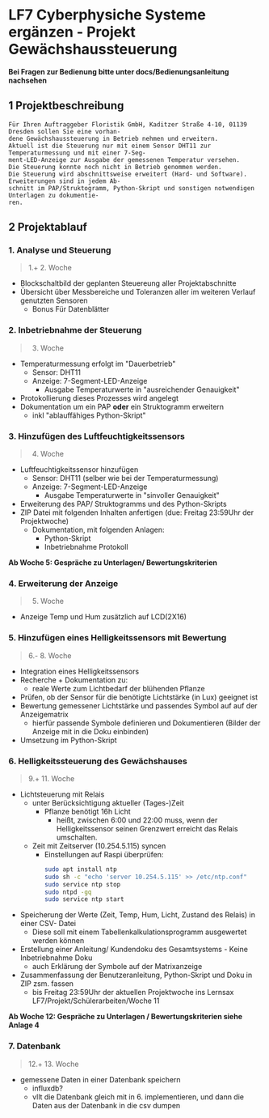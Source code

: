 # LF7 Cyberphysiche Systeme ergänzen - Projekt Gewächshaussteuerung

**Bei Fragen zur Bedienung bitte unter docs/Bedienungsanleitung nachsehen**

## 1 Projektbeschreibung
```
Für Ihren Auftraggeber Floristik GmbH, Kaditzer Straße 4-10, 01139 Dresden sollen Sie eine vorhan-
dene Gewächshaussteuerung in Betrieb nehmen und erweitern.
Aktuell ist die Steuerung nur mit einem Sensor DHT11 zur Temperaturmessung und mit einer 7-Seg-
ment-LED-Anzeige zur Ausgabe der gemessenen Temperatur versehen.
Die Steuerung konnte noch nicht in Betrieb genommen werden.
Die Steuerung wird abschnittsweise erweitert (Hard- und Software). Erweiterungen sind in jedem Ab-
schnitt im PAP/Struktogramm, Python-Skript und sonstigen notwendigen Unterlagen zu dokumentie-
ren.
```

## 2 Projektablauf
### 1. Analyse und Steuerung
> 1.+ 2. Woche
- Blockschaltbild der geplanten Steuereung aller Projektabschnitte
- Übersicht über Messbereiche und Toleranzen aller im weiteren Verlauf genutzten Sensoren
    - Bonus Für Datenblätter

### 2. Inbetriebnahme der Steuerung
> 3. Woche
- Temperaturmessung erfolgt im "Dauerbetrieb"
    - Sensor: DHT11
    - Anzeige: 7-Segment-LED-Anzeige
        - Ausgabe Temperaturwerte in "ausreichender Genauigkeit"
- Protokollierung dieses Prozesses wird angelegt
- Dokumentation um ein PAP **oder** ein Struktogramm erweitern
    - inkl "ablauffähiges Python-Skript"

### 3. Hinzufügen des Luftfeuchtigkeitssensors
> 4. Woche
- Luftfeuchtigkeitssensor hinzufügen
    - Sensor: DHT11 (selber wie bei der Temperaturmessung)
    - Anzeige: 7-Segment-LED-Anzeige
        - Ausgabe Temperaturwerte in "sinvoller Genauigkeit"
- Erweiterung des PAP/ Struktogramms und des Python-Skripts
- ZIP Datei mit folgenden Inhalten anfertigen (due: Freitag 23:59Uhr der Projektwoche)
    - Dokumentation, mit folgenden Anlagen:
        - Python-Skript
        - Inbetriebnahme Protokoll

**Ab Woche 5: Gespräche zu Unterlagen/ Bewertungskriterien**

### 4. Erweiterung der Anzeige
> 5. Woche
- Anzeige Temp und Hum zusätzlich auf LCD(2X16)

### 5. Hinzufügen eines Helligkeitssensors mit Bewertung
> 6.- 8. Woche
- Integration eines Helligkeitssensors
- Recherche + Dokumentation zu: 
    - reale Werte zum Lichtbedarf der blühenden Pflanze
- Prüfen, ob der Sensor für die benötigte Lichtstärke (in Lux) geeignet ist
- Bewertung gemessener Lichtstärke und passendes Symbol auf auf der Anzeigematrix 
    - hierfür passende Symbole definieren und Dokumentieren (Bilder der Anzeige mit in die Doku einbinden)
- Umsetzung im Python-Skript

### 6. Helligkeitssteuerung des Gewächshauses
> 9.+ 11. Woche
- Lichtsteuerung mit Relais
    - unter Berücksichtigung aktueller (Tages-)Zeit
        - Pflanze benötigt 16h Licht
            - heißt, zwischen 6:00 und 22:00 muss, wenn der Helligkeitssensor seinen Grenzwert erreicht das Relais umschalten.
    - Zeit mit Zeitserver (10.254.5.115) syncen
        - Einstellungen auf Raspi überprüfen:
            ``` sh
            sudo apt install ntp
            sudo sh -c "echo 'server 10.254.5.115' >> /etc/ntp.conf"
            sudo service ntp stop
            sudo ntpd -gq
            sudo service ntp start
            ```
- Speicherung der Werte (Zeit, Temp, Hum, Licht, Zustand des Relais) in einer CSV- Datei
    - Diese soll mit einem Tabellenkalkulationsprogramm ausgewertet werden können
- Erstellung einer Anleitung/ Kundendoku des Gesamtsystems - Keine Inbetriebnahme Doku
    - auch Erklärung der Symbole auf der Matrixanzeige
- Zusammenfassung der Benutzeranleitung, Python-Skript und Doku in ZIP zsm. fassen
    - bis Freitag 23:59Uhr der aktuellen Projektwoche ins Lernsax LF7/Projekt/Schülerarbeiten/Woche 11

**Ab Woche 12: Gespräche zu Unterlagen / Bewertungskriterien siehe Anlage 4**

### 7. Datenbank
> 12.+ 13. Woche
- gemessene Daten in einer Datenbank speichern
    - influxdb?
    - vllt die Datenbank gleich mit in 6. implementieren, und dann die Daten aus der Datenbank in die csv dumpen
